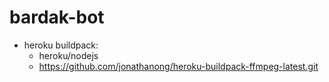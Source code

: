# bardak-bot

* heroku buildpack:
  * heroku/nodejs
  * https://github.com/jonathanong/heroku-buildpack-ffmpeg-latest.git
  
























